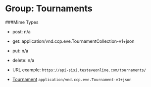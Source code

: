 # Group: Tournaments

###Mime Types

* post: n/a  
* get: application/vnd.ccp.eve.TournamentCollection-v1+json  
* put: n/a  
* delete: n/a  

* URL example: `https://api-sisi.testeveonline.com/tournaments/` 


* [Tournament](7/Tournament.md) `application/vnd.ccp.eve.Tournament-v1+json`

